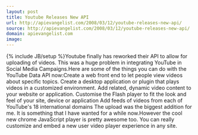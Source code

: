 ```yaml
---
layout: post
title: Youtube Releases New API
url: http://apievangelist.com/2008/03/12/youtube-releases-new-api/
source: http://apievangelist.com/2008/03/12/youtube-releases-new-api/
domain: apievangelist.com
image: 
---
```

{% include JB/setup %}Youtube finally has reworked their API to allow for uploading of videos. This was a huge problem in integrating YouTube in Social Media Campaigns.Here are some of the things you can do with the YouTube Data API now:Create a web front end to let people view videos about specific topics. Create a desktop application or plugin that plays videos in a customized environment. Add related, dynamic video content to your website or application. Customise the Flash player to fit the look and feel of your site, device or application Add feeds of videos from each of YouTube's 18 international domains The upload was the biggest addition for me. It is something that I have wanted for a while now.However the cool new chrome JavaScript player is pretty awesome too. You can really customize and embed a new user video player experience in any site.